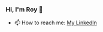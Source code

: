 ### Hi, I'm Roy 👋

- 📫 How to reach me: [My LinkedIn](https://www.linkedin.com/in/roy-carlton-456062152/)

<!--
**roycarlton/roycarlton** is a ✨ _special_ ✨ repository because its `README.md` (this file) appears on your GitHub profile.

Here are some ideas to get you started:

- 🌱 I’m currently learning Database systems and communication networks
- 👯 I’m looking to collaborate on ... 
- 🤔 I’m looking for help with ...
- 💬 Ask me about ...
- 📫 How to reach me: ...
- 😄 Pronouns: He/Him
- ⚡ Fun fact: ...
-->
